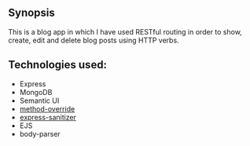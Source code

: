 ## Synopsis

This is a blog app in which I have used RESTful routing in order to show, create, edit and delete blog posts using HTTP verbs.


## Technologies used:
- Express
- MongoDB
- Semantic UI
- [method-override](https://www.npmjs.com/package/method-override)
- [express-sanitizer](https://www.npmjs.com/package/express-sanitizer)
- EJS
- body-parser
